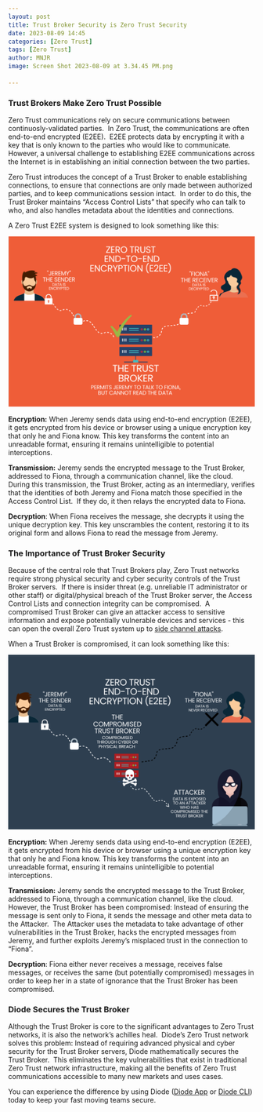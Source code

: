 ```yaml
---
layout: post
title: Trust Broker Security is Zero Trust Security
date: 2023-08-09 14:45
categories: [Zero Trust]
tags: [Zero Trust]
author: MNJR
image: Screen Shot 2023-08-09 at 3.34.45 PM.png

---
```

### Trust Brokers Make Zero Trust Possible

Zero Trust communications rely on secure communications between continuosly-validated parties.  In Zero Trust, the communications are often end-to-end encrypted (E2EE).  E2EE protects data by encrypting it with a key that is only known to the parties who would like to communicate. However, a universal challenge to establishing E2EE communications across the Internet is in establishing an initial connection between the two parties.  

Zero Trust introduces the concept of a Trust Broker to enable establishing connections, to ensure that connections are only made between authorized parties, and to keep communications session intact.  In order to do this, the Trust Broker maintains “Access Control Lists” that specify who can talk to who, and also handles metadata about the identities and connections.

A Zero Trust E2EE system is designed to look something like this:

<img src="../assets/img/blog/e2ee-goes-right.png" width="600" alt="Image of When E2EE Goes Right">

**Encryption:** When Jeremy sends data using end-to-end encryption (E2EE), it gets encrypted from his device or browser using a unique encryption key that only he and Fiona know. This key transforms the content into an unreadable format, ensuring it remains unintelligible to potential interceptions.

**Transmission:** Jeremy sends the encrypted message to the Trust Broker, addressed to Fiona, through a communication channel, like the cloud. During this transmission, the Trust Broker, acting as an intermediary, verifies that the identities of both Jeremy and Fiona match those specified in the Access Control List.  If they do, it then relays the encrypted data to Fiona. 

**Decryption**: When Fiona receives the message, she decrypts it using the unique decryption key. This key unscrambles the content, restoring it to its original form and allows Fiona to read the message from Jeremy.


### The Importance of Trust Broker Security

Because of the central role that Trust Brokers play, Zero Trust networks require strong physical security and cyber security controls of the Trust Broker servers.  If there is insider threat (e.g. unreliable IT administrator or other staff) or digital/physical breach of the Trust Broker server, the Access Control Lists and connection integrity can be compromised.  A compromised Trust Broker can give an attacker access to sensitive information and expose potentially vulnerable devices and services - this can open the overall Zero Trust system up to [side channel attacks](https://en.wikipedia.org/wiki/Side-channel_attack).

When a Trust Broker is compromised, it can look something like this:

<img src="../assets/img/blog/e2ee-goes-wrong.png" width="600" alt="Image of When E2EE Goes Wrong">

**Encryption:** When Jeremy sends data using end-to-end encryption (E2EE), it gets encrypted from his device or browser using a unique encryption key that only he and Fiona know. This key transforms the content into an unreadable format, ensuring it remains unintelligible to potential interceptions.

**Transmission:** Jeremy sends the encrypted message to the Trust Broker, addressed to Fiona, through a communication channel, like the cloud. However, the Trust Broker has been compromised: Instead of ensuring the message is sent only to Fiona, it sends the message and other meta data to the Attacker.  The Attacker uses the metadata to take advantage of other vulnerabilities in the Trust Broker, hacks the encrypted messages from Jeremy, and further exploits Jeremy’s misplaced trust in the connection to “Fiona”. 

**Decryption**: Fiona either never receives a message, receives false messages, or receives the same (but potentially compromised) messages in order to keep her in a state of ignorance that the Trust Broker has been compromised.


### Diode Secures the Trust Broker

Although the Trust Broker is core to the significant advantages to Zero Trust networks, it is also the network’s achilles heal.  Diode’s Zero Trust network solves this problem: Instead of requiring advanced physical and cyber security for the Trust Broker servers, Diode mathematically secures the Trust Broker.  This eliminates the key vulnerabilities that exist in traditional Zero Trust network infrastructure, making all the benefits of Zero Trust communications accessible to many new markets and uses cases.

You can experience the difference by using Diode ([Diode App](https://diode.io/#download-app) or [Diode CLI](https://diode.io/#download-cli)) today to keep your fast moving teams secure.
